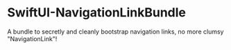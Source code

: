 # SwiftUI-NavigationLinkBundle
A bundle to secretly and cleanly bootstrap navigation links, no more clumsy "NavigationLink"!
